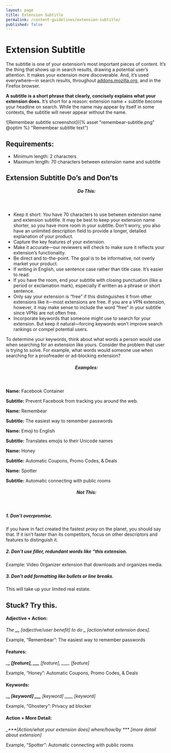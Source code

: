 ```yaml
---
layout: page
title: Extension Subtitle
permalink: /content-guidelines/extension-subtitle/
published: false
---
```


# Extension Subtitle

The subtitle is one of your extension’s most important pieces of content. It’s the thing that shows up in search results, drawing a potential user’s attention. It makes your extension more discoverable. And, it’s used everywhere—in search results, throughout [addons.mozilla.org](https://addons.mozilla.org 'addons.mozilla.org'), and in the Firefox browser.

**A subtitle is a short phrase that clearly, concisely explains what your extension does.** It’s short for a reason: extension name + subtitle become your headline on search. While the name may appear by itself in some contexts, the subtitle will never appear without the name.

<!-- Full Width Image -->
<section class="image-with-caption" markdown="1">

![Remembear subtitle screenshot]({% asset "remembear-subtitle.png" @optim %} "Remembear subtitle text")

</section>

## Requirements:

- Minimum length: 2 characters
- Maximum length: 70 characters between extension name and subtitle

## Extension Subtitle Do’s and Don’ts

<section class="do-this" markdown="1"><header><h5>Do This:</h5></header>

- Keep it short: You have 70 characters to use between extension name and extension subtitle. It may be best to keep your extension name shorter, so you have more room in your subtitle. Don’t worry, you also have an unlimited description field to provide a longer, detailed explanation of your product.
- Capture the key features of your extension.
- Make it accurate—our reviewers will check to make sure it reflects your extension’s functionality.
- Be direct and to-the-point. The goal is to be informative, not overly market your product.
- If writing in English, use sentence case rather than title case. It’s easier to read.
- If you have the room, end your subtitle with closing punctuation (like a period or exclamation mark), especially if written as a phrase or short sentence.
- Only say your extension is “free” if this distinguishes it from other extensions like it—most extensions are free. If you are a VPN extension, however, it may make sense to include the word “free” in your subtitle since VPNs are not often free.
- Incorporate keywords that someone might use to search for your extension. But keep it natural—forcing keywords won’t improve search rankings or compel potential users.

To determine your keywords, think about what words a person would use when searching for an extension like yours. Consider the problem that user is trying to solve. For example, what words would someone use when searching for a proofreader or ad-blocking extension?

<!-- Example (Block) -->
<div class="example" markdown="1">
<header><h5>Examples:</h5></header>

**Name:** Facebook Container

**Subtitle:** Prevent Facebook from tracking you around the web.

**Name:** Remembear

**Subtitle:** The easiest way to remember passwords

**Name:** Emoji to English

**Subtitle:** Translates emojis to their Unicode names

**Name:** Honey

**Subtitle:** Automatic Coupons, Promo Codes, & Deals

**Name:** Spotter

**Subtitle:** Automatic connecting with public rooms

</div>
<!-- END: Example (Block) -->
</section>
<!-- END: Do this -->

<!-- Not this -->
<section class="not-this" markdown="1"><header><h5>Not This:</h5></header>

##### 1. Don’t overpromise.

If you have in fact created the fastest proxy on the planet, you should say that. If it isn’t faster than its competitors, focus on other descriptors and features to distinguish it.

##### 2. Don’t use filler, redundant words like “this extension.

<span class="example">Example: Video Organizer extension that downloads and organizes media.</span>

##### 3. Don’t add formatting like bullets or line breaks.

This will take up your limited real estate.

## Stuck? Try this.

#### Adjective + Action:

_The **\_\_** [adjective/user benefit] to do **\_** [action/what extension does]._

Example, “Remembear”: The easiest way to remember passwords

#### Features:

_\_**\_ [feature], \_\_\_** [feature], \_\_\_\_ [feature]_

Example, “Honey”: Automatic Coupons, Promo Codes, & Deals

#### Keywords:

_\_**\_ [keyword] \_\_\_** [keyword] \_\_\_\_ [keyword]_

Example, “Ghostery”: Privacy ad blocker

#### Action + More Detail:

_\_***[Action/what your extension does] where/how/by *** [more detail about extension]_

Example, “Spotter”: Automatic connecting with public rooms
